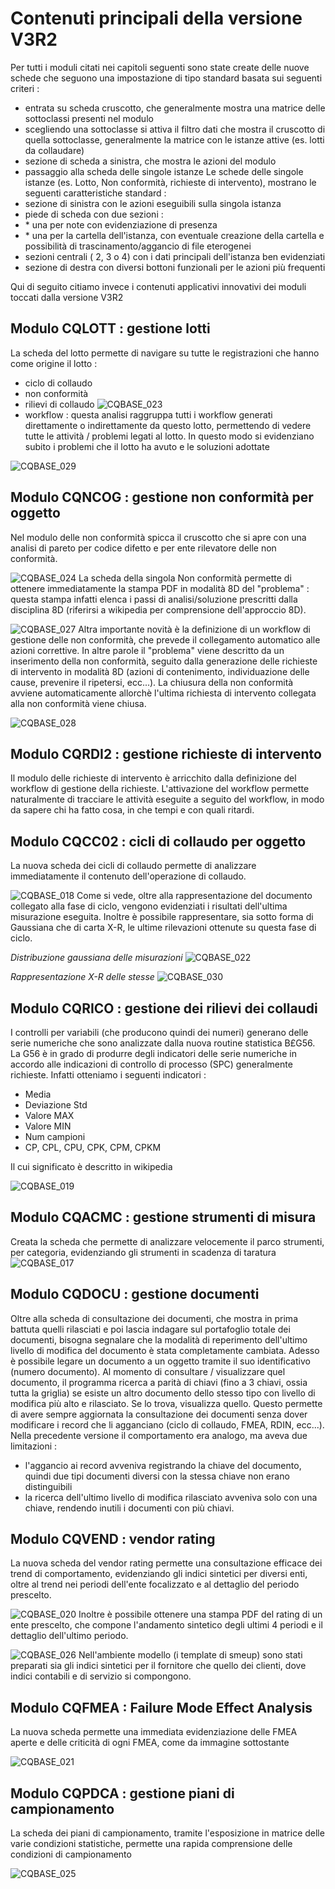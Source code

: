 # Contenuti principali della versione V3R2
Per tutti i moduli citati nei capitoli seguenti sono state create delle nuove schede che seguono una impostazione di tipo standard basata sui seguenti criteri : 
-  entrata su scheda cruscotto, che generalmente mostra una matrice delle sottoclassi presenti nel modulo
-  scegliendo una sottoclasse si attiva il filtro dati che mostra il cruscotto di quella sottoclasse, generalmente la matrice con le istanze attive (es. lotti da collaudare)
-  sezione di scheda a sinistra, che mostra le azioni del modulo
-  passaggio alla scheda delle singole istanze
Le schede delle singole istanze (es. Lotto, Non conformità, richieste di intervento), mostrano le seguenti caratteristiche standard : 
-  sezione di sinistra con le azioni eseguibili sulla singola istanza
-  piede di scheda con due sezioni : 
- \* una per note con evidenziazione di presenza
- \* una per la cartella dell'istanza, con eventuale creazione della cartella e possibilità di trascinamento/aggancio di file eterogenei
-  sezioni centrali ( 2, 3 o 4) con i dati principali dell'istanza ben evidenziati
-  sezione di destra con diversi bottoni funzionali per le azioni più frequenti

Qui di seguito citiamo invece i contenuti applicativi innovativi dei moduli toccati dalla versione V3R2

## Modulo CQLOTT :  gestione lotti
La scheda del lotto permette di navigare su tutte le registrazioni che hanno come origine il lotto : 
-  ciclo di collaudo
-  non conformità
-  rilievi di collaudo
![CQBASE_023](https://doc.smeup.com/immagini/CQBASE_11/CQBASE_023.png)
- workflow :  questa analisi raggruppa tutti i workflow generati direttamente o indirettamente da questo lotto, permettendo di vedere tutte le attività / problemi legati al lotto. In questo modo si evidenziano subito i problemi che il lotto ha avuto e le soluzioni adottate

![CQBASE_029](https://doc.smeup.com/immagini/CQBASE_11/CQBASE_029.png)
## Modulo CQNCOG :  gestione non conformità per oggetto
Nel modulo delle non conformità spicca il cruscotto che si apre con una analisi di pareto per codice difetto e per ente rilevatore delle non conformità.

![CQBASE_024](https://doc.smeup.com/immagini/CQBASE_11/CQBASE_024.png)
La scheda della singola Non conformità permette di ottenere immediatamente la stampa PDF in modalità 8D del "problema" :  questa stampa infatti elenca i passi di analisi/soluzione prescritti dalla disciplina 8D (riferirsi a wikipedia per comprensione dell'approccio 8D).

![CQBASE_027](https://doc.smeup.com/immagini/CQBASE_11/CQBASE_027.png)
Altra importante novità è la definizione di un workflow di gestione delle non conformità, che prevede il collegamento automatico alle azioni correttive. In altre parole il "problema" viene descritto da un inserimento della non conformità, seguito dalla generazione delle richieste di intervento in modalità 8D (azioni di contenimento, individuazione delle cause, prevenire il ripetersi, ecc...).
La chiusura della non conformità avviene automaticamente allorchè l'ultima richiesta di intervento collegata alla non conformità viene chiusa.

![CQBASE_028](https://doc.smeup.com/immagini/CQBASE_11/CQBASE_028.png)
## Modulo CQRDI2 :  gestione richieste di intervento
Il modulo delle richieste di intervento è arricchito dalla definizione del workflow di gestione della richieste. L'attivazione del workflow permette naturalmente di tracciare le attività eseguite a seguito del workflow, in modo da sapere chi ha fatto cosa, in che tempi e con quali ritardi.

## Modulo CQCC02 :  cicli di collaudo per oggetto
La nuova scheda dei cicli di collaudo permette di analizzare immediatamente il contenuto dell'operazione di collaudo.

![CQBASE_018](https://doc.smeup.com/immagini/CQBASE_11/CQBASE_018.png)
Come si vede, oltre alla rappresentazione del documento collegato alla fase di ciclo, vengono evidenziati i risultati dell'ultima misurazione eseguita.
Inoltre è possibile rappresentare, sia sotto forma di Gaussiana che di carta X-R, le ultime rilevazioni ottenute su questa fase di ciclo.

_Distribuzione gaussiana delle misurazioni_
![CQBASE_022](https://doc.smeup.com/immagini/CQBASE_11/CQBASE_022.png)

_Rappresentazione X-R delle stesse_
![CQBASE_030](https://doc.smeup.com/immagini/CQBASE_11/CQBASE_030.png)
## Modulo CQRICO :  gestione dei rilievi dei collaudi
I controlli per variabili (che producono quindi dei numeri) generano delle serie numeriche che sono analizzate dalla nuova routine statistica B£G56. La G56 è in grado di produrre degli indicatori delle serie numeriche in accordo alle indicazioni di controllo di processo (SPC) generalmente richieste. Infatti otteniamo i seguenti indicatori : 

-  Media
-  Deviazione Std
-  Valore MAX
-  Valore MIN
-  Num campioni
-  CP, CPL, CPU, CPK, CPM, CPKM

Il cui significato è descritto in wikipedia

![CQBASE_019](https://doc.smeup.com/immagini/CQBASE_11/CQBASE_019.png)
## Modulo CQACMC :  gestione strumenti di misura
Creata la scheda che permette di analizzare velocemente il parco strumenti, per categoria, evidenziando gli strumenti in scadenza di taratura
![CQBASE_017](https://doc.smeup.com/immagini/CQBASE_11/CQBASE_017.png)
## Modulo CQDOCU :  gestione documenti
Oltre alla scheda di consultazione dei documenti, che mostra in prima battuta quelli rilasciati e poi lascia indagare sul portafoglio totale dei documenti, bisogna segnalare che la modalità di reperimento dell'ultimo livello di modifica del documento è stata completamente cambiata. Adesso è possibile legare un documento a un oggetto tramite il suo identificativo (numero documento). Al momento di consultare / visualizzare quel documento, il programma ricerca a parità di chiavi (fino a 3 chiavi, ossia tutta la griglia) se esiste un altro documento dello stesso tipo con livello di modifica più alto e rilasciato. Se lo trova, visualizza quello. Questo permette di avere sempre aggiornata la consultazione dei documenti senza dover modificare i record che li agganciano (ciclo di collaudo, FMEA, RDIN, ecc...).
Nella precedente versione il comportamento era analogo, ma aveva due limitazioni : 
-  l'aggancio ai record avveniva registrando la chiave del documento, quindi due tipi documenti diversi con la stessa chiave non erano distinguibili
-  la ricerca dell'ultimo livello di modifica rilasciato avveniva solo con una chiave, rendendo inutili i documenti con più chiavi.

## Modulo CQVEND :  vendor rating
La nuova scheda del vendor rating permette una consultazione efficace dei trend di comportamento, evidenziando gli indici sintetici per diversi enti, oltre al trend nei periodi dell'ente focalizzato e al dettaglio del periodo prescelto.

![CQBASE_020](https://doc.smeup.com/immagini/CQBASE_11/CQBASE_020.png)
Inoltre è possibile ottenere una stampa PDF del rating di un ente prescelto, che compone l'andamento sintetico degli ultimi 4 periodi e il dettaglio dell'ultimo periodo.

![CQBASE_026](https://doc.smeup.com/immagini/CQBASE_11/CQBASE_026.png)
Nell'ambiente modello (i template di smeup) sono stati preparati sia gli indici sintetici per il fornitore che quello dei clienti, dove indici contabili e di servizio si compongono.

## Modulo CQFMEA :  Failure Mode Effect Analysis
La nuova scheda permette una immediata evidenziazione delle FMEA aperte e delle criticità di ogni FMEA, come da immagine sottostante

![CQBASE_021](https://doc.smeup.com/immagini/CQBASE_11/CQBASE_021.png)
## Modulo CQPDCA :  gestione piani di campionamento
La scheda dei piani di campionamento, tramite l'esposizione in matrice delle varie condizioni statistiche, permette una rapida comprensione delle condizioni di campionamento

![CQBASE_025](https://doc.smeup.com/immagini/CQBASE_11/CQBASE_025.png)
